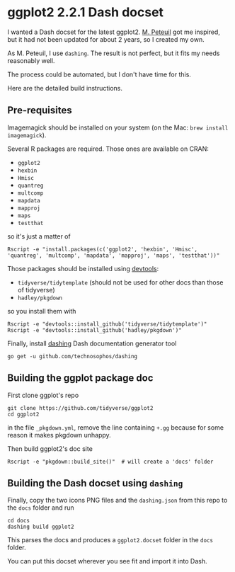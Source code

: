# ggplot2 2.2.1 Dash docset

I wanted a Dash docset for the latest ggplot2. [M. Peteuil](https://github.com/Kapeli/Dash-User-Contributions/tree/master/docsets/ggplot2) got me inspired, but it had not been updated for about 2 years, so I created my own.

As M. Peteuil, I use `dashing`. The result is not perfect, but it fits my needs reasonably well.

The process could be automated, but I don't have time for this.

Here are the detailed build instructions.


## Pre-requisites
Imagemagick should be installed on your system (on the Mac: `brew install imagemagick`).

Several R packages are required. Those ones are available on CRAN:

- `ggplot2`
- `hexbin`
- `Hmisc`
- `quantreg`
- `multcomp`
- `mapdata`
- `mapproj`
- `maps`
- `testthat`

so it's just a matter of

    Rscript -e "install.packages(c('ggplot2', 'hexbin', 'Hmisc', 'quantreg', 'multcomp', 'mapdata', 'mapproj', 'maps', 'testthat'))"

Those packages should be installed using [devtools](https://github.com/hadley/devtools):

- `tidyverse/tidytemplate` (should not be used for other docs than those of tidyverse)
- `hadley/pkgdown`

so you install them with

    Rscript -e "devtools::install_github('tidyverse/tidytemplate')"
    Rscript -e "devtools::install_github('hadley/pkgdown')"

Finally, install [dashing](https://github.com/technosophos/dashing) Dash documentation generator tool

    go get -u github.com/technosophos/dashing


## Building the ggplot package doc

First clone ggplot's repo

    git clone https://github.com/tidyverse/ggplot2
    cd ggplot2

in the file `_pkgdown.yml`, remove the line containing `+.gg` because for some reason it makes pkgdown unhappy.

Then build ggplot2's doc site

    Rscript -e "pkgdown::build_site()"  # will create a 'docs' folder


## Building the Dash docset using `dashing`

Finally, copy the two icons PNG files and the `dashing.json` from this repo to the `docs` folder and run

    cd docs
    dashing build ggplot2

This parses the docs and produces a `ggplot2.docset` folder in the `docs` folder.

You can put this docset wherever you see fit and import it into Dash.
